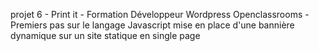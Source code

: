 projet 6 - Print it - Formation Développeur Wordpress Openclassrooms -
Premiers pas sur le langage Javascript
mise en place d'une bannière dynamique sur un site statique en single page

